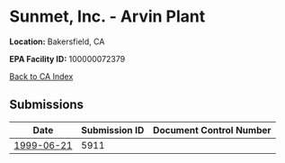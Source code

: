 # Sunmet, Inc. - Arvin Plant

**Location:** Bakersfield, CA

**EPA Facility ID:** 100000072379

[Back to CA Index](../../index.md)

## Submissions

| Date | Submission ID | Document Control Number |
|------|--------------|-------------------------|
| [1999-06-21](submissions/5911.md) | 5911 |  |
